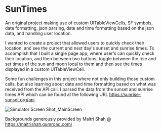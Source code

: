 # SunTimes
An original project making use of custom UITableViewCells, SF symbols, date formatting, json parsing, date and time formatting based on the json data, and handling user location. 

I wanted to create a project that allowed users to quickly check their location, and see the current and next day's sunset and sunrise times. To accomplish that I built a single page app, where user's can quickly check their location, and then between two buttons, toggle between the rise and set times of the sun and moon local to them and then see the times displayed in a custom UITableViewCell. 

Some fun challenges in this project where not only building those custom cells, but also learning about date and time formatting based on what was received from the API call. I parsed the data from the sunset and sunrise times API which can be found at the following URL https://sunrise-sunset.org/api. 


![Simulator Screen Shot_MainScreen](https://user-images.githubusercontent.com/74942351/183677497-5623e15b-42d1-43a6-89b7-a0342c6a89c0.png)




Backgrounds generously provided by Maitri Shah @ https://maitrishah.gumroad.com/

